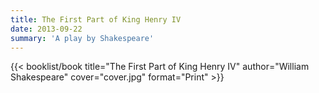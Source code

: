 ```yaml
---
title: The First Part of King Henry IV
date: 2013-09-22
summary: 'A play by Shakespeare'
---
```


{{< booklist/book
title="The First Part of King Henry IV"
author="William Shakespeare"
cover="cover.jpg"
format="Print" >}}

